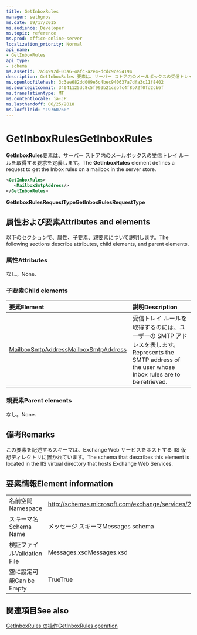 ```yaml
---
title: GetInboxRules
manager: sethgros
ms.date: 09/17/2015
ms.audience: Developer
ms.topic: reference
ms.prod: office-online-server
localization_priority: Normal
api_name:
- GetInboxRules
api_type:
- schema
ms.assetid: 7a54992d-03a6-4afc-a2e4-dcdc9ce54194
description: GetInboxRules 要素は、サーバー ストア内のメールボックスの受信トレイ ルールを取得する要求を定義します。
ms.openlocfilehash: 3c3ee682dd009e5c4bec940637a7dfa3c11f8402
ms.sourcegitcommit: 34041125dc8c5f993b21cebfc4f8b72f0fd2cb6f
ms.translationtype: MT
ms.contentlocale: ja-JP
ms.lasthandoff: 06/25/2018
ms.locfileid: "19760760"
---
```

# <a name="getinboxrules"></a><span data-ttu-id="f8fa3-103">GetInboxRules</span><span class="sxs-lookup"><span data-stu-id="f8fa3-103">GetInboxRules</span></span>

<span data-ttu-id="f8fa3-104">**GetInboxRules**要素は、サーバー ストア内のメールボックスの受信トレイ ルールを取得する要求を定義します。</span><span class="sxs-lookup"><span data-stu-id="f8fa3-104">The **GetInboxRules** element defines a request to get the Inbox rules on a mailbox in the server store.</span></span> 
  
```XML
<GetInboxRules>
   <MailboxSmtpAddress/>
</GetInboxRules>
```

 <span data-ttu-id="f8fa3-105">**GetInboxRulesRequestType**</span><span class="sxs-lookup"><span data-stu-id="f8fa3-105">**GetInboxRulesRequestType**</span></span>
## <a name="attributes-and-elements"></a><span data-ttu-id="f8fa3-106">属性および要素</span><span class="sxs-lookup"><span data-stu-id="f8fa3-106">Attributes and elements</span></span>

<span data-ttu-id="f8fa3-107">以下のセクションで、属性、子要素、親要素について説明します。</span><span class="sxs-lookup"><span data-stu-id="f8fa3-107">The following sections describe attributes, child elements, and parent elements.</span></span>
  
### <a name="attributes"></a><span data-ttu-id="f8fa3-108">属性</span><span class="sxs-lookup"><span data-stu-id="f8fa3-108">Attributes</span></span>

<span data-ttu-id="f8fa3-109">なし。</span><span class="sxs-lookup"><span data-stu-id="f8fa3-109">None.</span></span>
  
### <a name="child-elements"></a><span data-ttu-id="f8fa3-110">子要素</span><span class="sxs-lookup"><span data-stu-id="f8fa3-110">Child elements</span></span>

|<span data-ttu-id="f8fa3-111">**要素**</span><span class="sxs-lookup"><span data-stu-id="f8fa3-111">**Element**</span></span>|<span data-ttu-id="f8fa3-112">**説明**</span><span class="sxs-lookup"><span data-stu-id="f8fa3-112">**Description**</span></span>|
|:-----|:-----|
|[<span data-ttu-id="f8fa3-113">MailboxSmtpAddress</span><span class="sxs-lookup"><span data-stu-id="f8fa3-113">MailboxSmtpAddress</span></span>](mailboxsmtpaddress.md) <br/> |<span data-ttu-id="f8fa3-114">受信トレイ ルールを取得するのには、ユーザーの SMTP アドレスを表します。</span><span class="sxs-lookup"><span data-stu-id="f8fa3-114">Represents the SMTP address of the user whose Inbox rules are to be retrieved.</span></span>  <br/> |
   
### <a name="parent-elements"></a><span data-ttu-id="f8fa3-115">親要素</span><span class="sxs-lookup"><span data-stu-id="f8fa3-115">Parent elements</span></span>

<span data-ttu-id="f8fa3-116">なし。</span><span class="sxs-lookup"><span data-stu-id="f8fa3-116">None.</span></span>
  
## <a name="remarks"></a><span data-ttu-id="f8fa3-117">備考</span><span class="sxs-lookup"><span data-stu-id="f8fa3-117">Remarks</span></span>

<span data-ttu-id="f8fa3-118">この要素を記述するスキーマは、Exchange Web サービスをホストする IIS 仮想ディレクトリに置かれています。</span><span class="sxs-lookup"><span data-stu-id="f8fa3-118">The schema that describes this element is located in the IIS virtual directory that hosts Exchange Web Services.</span></span>
  
## <a name="element-information"></a><span data-ttu-id="f8fa3-119">要素情報</span><span class="sxs-lookup"><span data-stu-id="f8fa3-119">Element information</span></span>

|||
|:-----|:-----|
|<span data-ttu-id="f8fa3-120">名前空間</span><span class="sxs-lookup"><span data-stu-id="f8fa3-120">Namespace</span></span>  <br/> |http://schemas.microsoft.com/exchange/services/2006/messages  <br/> |
|<span data-ttu-id="f8fa3-121">スキーマ名</span><span class="sxs-lookup"><span data-stu-id="f8fa3-121">Schema Name</span></span>  <br/> |<span data-ttu-id="f8fa3-122">メッセージ スキーマ</span><span class="sxs-lookup"><span data-stu-id="f8fa3-122">Messages schema</span></span>  <br/> |
|<span data-ttu-id="f8fa3-123">検証ファイル</span><span class="sxs-lookup"><span data-stu-id="f8fa3-123">Validation File</span></span>  <br/> |<span data-ttu-id="f8fa3-124">Messages.xsd</span><span class="sxs-lookup"><span data-stu-id="f8fa3-124">Messages.xsd</span></span>  <br/> |
|<span data-ttu-id="f8fa3-125">空に設定可能</span><span class="sxs-lookup"><span data-stu-id="f8fa3-125">Can be Empty</span></span>  <br/> |<span data-ttu-id="f8fa3-126">True</span><span class="sxs-lookup"><span data-stu-id="f8fa3-126">True</span></span>  <br/> |
   
## <a name="see-also"></a><span data-ttu-id="f8fa3-127">関連項目</span><span class="sxs-lookup"><span data-stu-id="f8fa3-127">See also</span></span>



[<span data-ttu-id="f8fa3-128">GetInboxRules の操作</span><span class="sxs-lookup"><span data-stu-id="f8fa3-128">GetInboxRules operation</span></span>](getinboxrules-operation.md)

